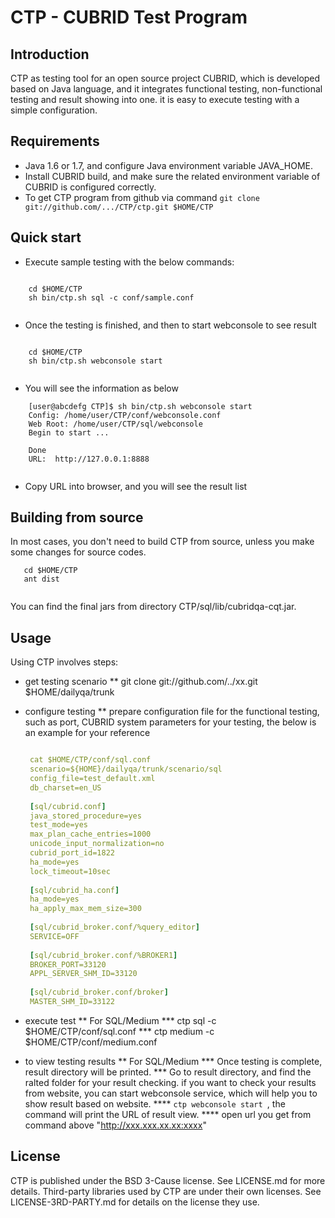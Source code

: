 # CTP - CUBRID Test Program

## Introduction
CTP as testing tool for an open source project CUBRID, which is developed based on Java language, and it integrates functional testing, non-functional testing 
and result showing into one. it is easy to execute testing with a simple configuration. 

## Requirements
* Java 1.6 or 1.7, and configure Java environment variable JAVA_HOME.
* Install CUBRID build, and make sure the related environment variable of CUBRID is configured correctly.
* To get CTP program from github via command `git clone git://github.com/.../CTP/ctp.git $HOME/CTP`

## Quick start
* Execute sample testing with the below commands:

``` 

    cd $HOME/CTP
    sh bin/ctp.sh sql -c conf/sample.conf
    
 ```
 
* Once the testing is finished, and then to start webconsole to see result
    
```

    cd $HOME/CTP
    sh bin/ctp.sh webconsole start
    
```
    
* You will see the information as below
    
```
    [user@abcdefg CTP]$ sh bin/ctp.sh webconsole start
	Config: /home/user/CTP/conf/webconsole.conf
	Web Root: /home/user/CTP/sql/webconsole
	Begin to start ...

	Done
	URL:  http://127.0.0.1:8888    
	  
```
	
* Copy URL into browser, and you will see the result list
        
## Building from source

In most cases, you don't need to build CTP from source, unless you make some changes for source codes.

```
   cd $HOME/CTP
   ant dist
   
```

You can find the final jars from directory CTP/sql/lib/cubridqa-cqt.jar.

   
## Usage

Using CTP involves steps:

* get testing scenario
   ** git clone git://github.com/../xx.git $HOME/dailyqa/trunk
* configure testing
   ** prepare configuration file for the functional testing, such as port, CUBRID system parameters for your testing,
     the below is an example for your reference
     ```yaml
     
      cat $HOME/CTP/conf/sql.conf
      scenario=${HOME}/dailyqa/trunk/scenario/sql
      config_file=test_default.xml
      db_charset=en_US
         
      [sql/cubrid.conf]
      java_stored_procedure=yes
      test_mode=yes
      max_plan_cache_entries=1000
      unicode_input_normalization=no
      cubrid_port_id=1822
      ha_mode=yes
      lock_timeout=10sec
         
      [sql/cubrid_ha.conf]
      ha_mode=yes
      ha_apply_max_mem_size=300
         
      [sql/cubrid_broker.conf/%query_editor]
      SERVICE=OFF
         
      [sql/cubrid_broker.conf/%BROKER1]
      BROKER_PORT=33120
      APPL_SERVER_SHM_ID=33120
         
      [sql/cubrid_broker.conf/broker]
      MASTER_SHM_ID=33122
     ```
     
* execute test
   ** For SQL/Medium
        *** ctp sql -c $HOME/CTP/conf/sql.conf
        *** ctp medium -c $HOME/CTP/conf/medium.conf
* to view testing results
   ** For SQL/Medium
        *** Once testing is complete, result directory will be printed.
        *** Go to result directory, and find the ralted folder for your result checking. if you want to check your results from website,
          you can start webconsole service, which will help you to show result based on website. 
             **** ``ctp webconsole start ``, the command will print the URL of result view.
             **** open url you get from command above "http://xxx.xxx.xx.xx:xxxx"

## License
CTP is published under the BSD 3-Cause license. See LICENSE.md for more details.
Third-party libraries used by CTP are under their own licenses. See LICENSE-3RD-PARTY.md for details on the license they use.
